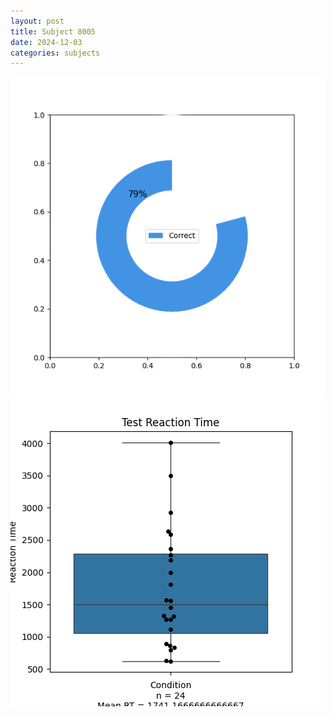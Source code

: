 ```yaml
---
layout: post
title: Subject 8005
date: 2024-12-03
categories: subjects
---
```


![](data/8005/run-18/8005_FN_acc_test.png)
![](data/8005/run-18/8005_FN_rt.png)
